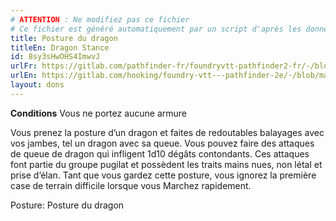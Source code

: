 ```yaml
---
# ATTENTION : Ne modifiez pas ce fichier
# Ce fichier est généré automatiquement par un script d'après les données du module Foundry VTT officiel et de sa traduction
title: Posture du dragon
titleEn: Dragon Stance
id: 8sy3sHwOHS4ImwvJ
urlFr: https://gitlab.com/pathfinder-fr/foundryvtt-pathfinder2-fr/-/blob/master/data/feats/8sy3sHwOHS4ImwvJ.htm
urlEn: https://gitlab.com/hooking/foundry-vtt---pathfinder-2e/-/blob/master/packs/data/feats.db/dragon-stance.json
layout: dons
---
```

**Conditions** Vous ne portez aucune armure

Vous prenez la posture d’un dragon et faites de redoutables balayages avec vos jambes, tel un dragon avec sa queue. Vous pouvez faire des attaques de queue de dragon qui infligent 1d10 dégâts contondants. Ces attaques font partie du groupe pugilat et possèdent les traits mains nues, non létal et prise d’élan. Tant que vous gardez cette posture, vous ignorez la première case de terrain difficile lorsque vous Marchez rapidement.

Posture: Posture du dragon
